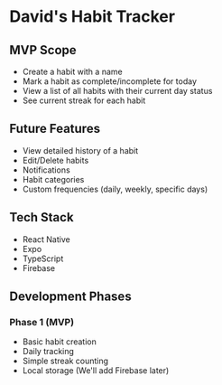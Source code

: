 # David's Habit Tracker

## MVP Scope
- Create a habit with a name
- Mark a habit as complete/incomplete for today
- View a list of all habits with their current day status
- See current streak for each habit

## Future Features
- View detailed history of a habit
- Edit/Delete habits
- Notifications
- Habit categories
- Custom frequencies (daily, weekly, specific days)

## Tech Stack
- React Native
- Expo
- TypeScript
- Firebase

## Development Phases
### Phase 1 (MVP)
- Basic habit creation
- Daily tracking
- Simple streak counting
- Local storage (We'll add Firebase later)